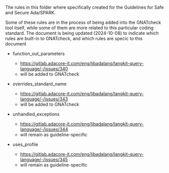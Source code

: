 The rules in this folder where specifically created for the
Guidelines for Safe and Secure Ada/SPARK.

Some of these rules are in the process of being added into the GNATcheck tool
itself, while some of them are more related to this particular coding standard.
The document is being updated (2024-10-08) to indicate which rules are built-in
to GNATcheck, and which rules are specic to this document

* function_out_parameters

  * https://gitlab.adacore-it.com/eng/libadalang/langkit-query-language/-/issues/340
  * will be added to GNATcheck
   
* overrides_standard_name

  * https://gitlab.adacore-it.com/eng/libadalang/langkit-query-language/-/issues/343
  * will be added to GNATcheck
   
* unhandled_exceptions

  * https://gitlab.adacore-it.com/eng/libadalang/langkit-query-language/-/issues/344
  * will remain as guideline-specific

* uses_profile

  * https://gitlab.adacore-it.com/eng/libadalang/langkit-query-language/-/issues/345
  * will remain as guideline-specific
